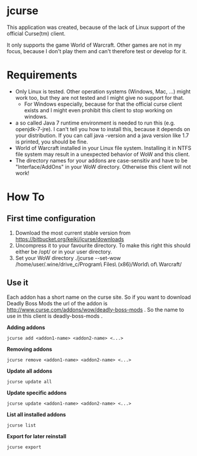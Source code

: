 jcurse
======

This application was created, because of the lack of Linux support of the official Curse(tm) client.

It only supports the game World of Warcraft. Other games are not in my focus, because I don't play them and can't therefore test or develop for it.

Requirements
============

* Only Linux is tested. Other operation systems (Windows, Mac, ...) might work too, but they are not tested and I might give no support for that.
	* For Windows especially, because for that the official curse client exists and I might even prohibit this client to stop working on windows.
* a so called Java 7 runtime environment is needed to run this (e.g. openjdk-7-jre). I can't tell you how to install this, because it depends on your distribution. If you can call java -version and a java version like 1.7 is printed, you should be fine.
* World of Warcraft installed in your Linux file system. Installing it in NTFS file system may result in a unexpected behavior of WoW and this client.
* The directory names for your addons are case-sensitiv and have to be "Interface/AddOns" in your WoW directory. Otherwise this client will not work!

How To
======

First time configuration
------------------------

1. Download the most current stable version from https://bitbucket.org/keiki/jcurse/downloads
2. Uncompress it to your favourite directory. To make this right this should either be /opt/ or in your user directory.
3. Set your WoW directory
	./jcurse --set-wow /home/user/.wine/drive_c/Program\ Files\ \(x86)/World\ of\ Warcraft/

Use it
------

Each addon has a short name on the curse site. So if you want to download Deadly Boss Mods the url of the addon is http://www.curse.com/addons/wow/deadly-boss-mods . So the name to use in this client is deadly-boss-mods .

**Adding addons**

	jcurse add <addon1-name> <addon2-name> <...>

**Removing addons**

	jcurse remove <addon1-name> <addon2-name> <...> 

**Update all addons**

	jcurse update all
	
**Update specific addons**

	jcurse update <addon1-name> <addon2-name> <...>

**List all installed addons**

	jcurse list

**Export for later reinstall**

	jcurse export
